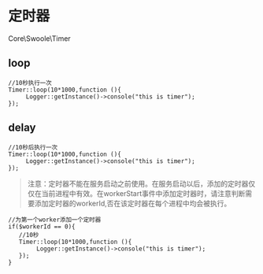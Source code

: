 # 定时器
Core\Swoole\Timer
## loop
```
//10秒执行一次
Timer::loop(10*1000,function (){
     Logger::getInstance()->console("this is timer");
});
```
## delay
```
//10秒后执行一次
Timer::loop(10*1000,function (){
     Logger::getInstance()->console("this is timer");
});
```
> 注意：定时器不能在服务启动之前使用。在服务启动以后，添加的定时器仅仅在当前进程中有效。在workerStart事件中添加定时器时，请注意判断需要添加定时器的workerId,否在该定时器在每个进程中均会被执行。


```
//为第一个worker添加一个定时器
if($workerId == 0){
   //10秒
   Timer::loop(10*1000,function (){
        Logger::getInstance()->console("this is timer");
   });
}
```